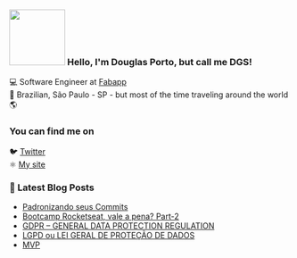 ### <img src="https://media.giphy.com/media/1r8YvFB47nAsAy36mp/giphy.gif" width="100px"> Hello, I'm Douglas Porto, but call me DGS!

💻 Software Engineer at [Fabapp](https://fabricadeaplicativos.com.br/) <br>
🏡 Brazilian, São Paulo - SP - but most of the time traveling around the world 🌎

### You can find me on

🐦 [Twitter](https://twitter.com/dgsapenas) <br>
⚛️ [My site](https://douglasporto.com.br) <br>

### 📕 Latest Blog Posts

<!-- BLOG:START -->
- [Padronizando seus Commits](https:/douglasporto.com.br/blog/automatizando-seus-commits/)
- [Bootcamp Rocketseat, vale a pena? Part-2](https:/douglasporto.com.br/blog/bootcamp-rocketseat-vale-a-pena-part-2/)
- [GDPR – GENERAL DATA PROTECTION REGULATION](https:/douglasporto.com.br/blog/gdpr-–-general-data-protection-regulation/)
- [LGPD ou LEI GERAL DE PROTEÇÃO DE DADOS](https:/douglasporto.com.br/blog/lgpd-ou-lei-geral-de-proteção-de-dados/)
- [MVP](https:/douglasporto.com.br/blog/mvp/)
<!-- BLOG:END -->
